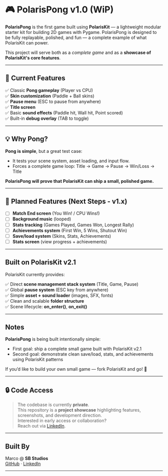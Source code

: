 # 🎮 PolarisPong v1.0 (WiP)

**PolarisPong** is the first game built using **PolarisKit** — a lightweight modular starter kit for building 2D games with Pygame.
PolarisPong is designed to be fully replayable, polished, and fun — a complete example of what PolarisKit can power.

This project will serve both as a *complete game* and as a **showcase of PolarisKit's core features**.

---

## 🏓 Current Features

✅ Classic **Pong gameplay** (Player vs CPU)  
✅ **Skin customization** (Paddle + Ball skins)  
✅ **Pause menu** (ESC to pause from anywhere)  
✅ **Title screen**  
✅ Basic **sound effects** (Paddle hit, Wall hit, Point scored)  
✅ Built-in **debug overlay** (TAB to toggle)  

---

## 💡 Why Pong?

**Pong is simple**, but a great test case:

- It tests your scene system, asset loading, and input flow.
- Forces a complete game loop: Title → Game → Pause → Win/Loss → Title

**PolarisPong will prove that PolarisKit can ship a small, polished game.**

---

## 🚀 Planned Features (Next Steps - v1.x)

- [ ] **Match End screen** (You Win! / CPU Wins!)
- [ ] **Background music** (looped)
- [ ] **Stats tracking** (Games Played, Games Won, Longest Rally)
- [ ] **Achievements system** (First Win, 5 Wins, Shutout Win)
- [ ] **Save/load system** (Skins, Stats, Achievements)
- [ ] **Stats screen** (view progress + achievements)

---

## Built on PolarisKit v2.1

PolarisKit currently provides:

✅ Direct **scene management stack system** (Title, Game, Pause)  
✅ Global **pause system** (ESC key from anywhere)  
✅ Simple **asset + sound loader** (images, SFX, fonts)  
✅ Clean and scalable **folder structure**  
✅ Scene lifecycle: **on_enter()**, **on_exit()**

---

## Notes

**PolarisPong** is being built intentionally simple:

- First goal: ship a complete small game built with PolarisKit v2.1
- Second goal: demonstrate clean save/load, stats, and achievements using PolarisKit patterns

If you’d like to build your own small game — fork PolarisKit and go! 🚀

---

## 🔒 Code Access

> The codebase is currently **private**.  
> This repository is a **project showcase** highlighting features, screenshots, and development direction.  
> Interested in early access or collaboration?  
> Reach out via [LinkedIn](https://www.linkedin.com/in/marco-a-gonzalez99).

---

## Built By

Marco @ **SB Studios**  
[GitHub](https://github.com/marcogonzalez99) · [LinkedIn](https://www.linkedin.com/in/marco-a-gonzalez99)

---